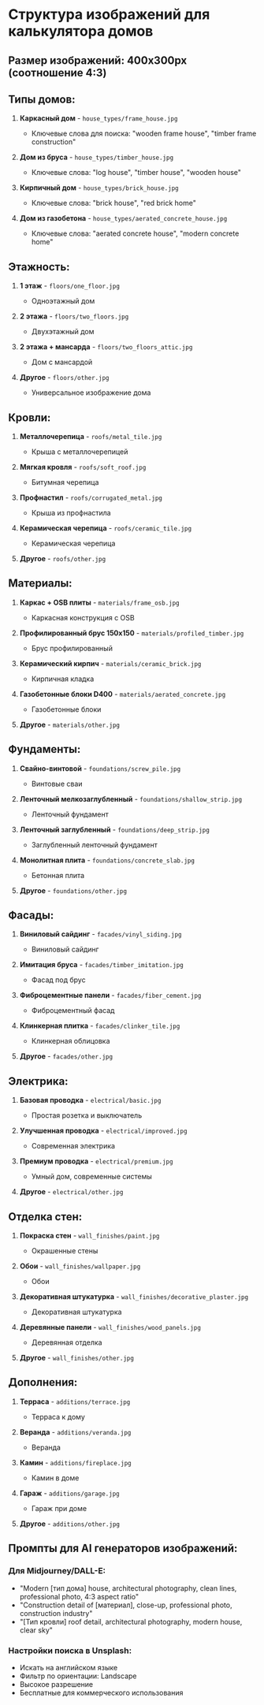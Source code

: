 # Структура изображений для калькулятора домов

## Размер изображений: 400x300px (соотношение 4:3)

## Типы домов:
1. **Каркасный дом** - `house_types/frame_house.jpg`
   - Ключевые слова для поиска: "wooden frame house", "timber frame construction"
   
2. **Дом из бруса** - `house_types/timber_house.jpg`
   - Ключевые слова: "log house", "timber house", "wooden house"
   
3. **Кирпичный дом** - `house_types/brick_house.jpg`
   - Ключевые слова: "brick house", "red brick home"
   
4. **Дом из газобетона** - `house_types/aerated_concrete_house.jpg`
   - Ключевые слова: "aerated concrete house", "modern concrete home"

## Этажность:
1. **1 этаж** - `floors/one_floor.jpg`
   - Одноэтажный дом
   
2. **2 этажа** - `floors/two_floors.jpg`
   - Двухэтажный дом
   
3. **2 этажа + мансарда** - `floors/two_floors_attic.jpg`
   - Дом с мансардой
   
4. **Другое** - `floors/other.jpg`
   - Универсальное изображение дома

## Кровли:
1. **Металлочерепица** - `roofs/metal_tile.jpg`
   - Крыша с металлочерепицей
   
2. **Мягкая кровля** - `roofs/soft_roof.jpg`
   - Битумная черепица
   
3. **Профнастил** - `roofs/corrugated_metal.jpg`
   - Крыша из профнастила
   
4. **Керамическая черепица** - `roofs/ceramic_tile.jpg`
   - Керамическая черепица
   
5. **Другое** - `roofs/other.jpg`

## Материалы:
1. **Каркас + OSB плиты** - `materials/frame_osb.jpg`
   - Каркасная конструкция с OSB
   
2. **Профилированный брус 150x150** - `materials/profiled_timber.jpg`
   - Брус профилированный
   
3. **Керамический кирпич** - `materials/ceramic_brick.jpg`
   - Кирпичная кладка
   
4. **Газобетонные блоки D400** - `materials/aerated_concrete.jpg`
   - Газобетонные блоки
   
5. **Другое** - `materials/other.jpg`

## Фундаменты:
1. **Свайно-винтовой** - `foundations/screw_pile.jpg`
   - Винтовые сваи
   
2. **Ленточный мелкозаглубленный** - `foundations/shallow_strip.jpg`
   - Ленточный фундамент
   
3. **Ленточный заглубленный** - `foundations/deep_strip.jpg`
   - Заглубленный ленточный фундамент
   
4. **Монолитная плита** - `foundations/concrete_slab.jpg`
   - Бетонная плита
   
5. **Другое** - `foundations/other.jpg`

## Фасады:
1. **Виниловый сайдинг** - `facades/vinyl_siding.jpg`
   - Виниловый сайдинг
   
2. **Имитация бруса** - `facades/timber_imitation.jpg`
   - Фасад под брус
   
3. **Фиброцементные панели** - `facades/fiber_cement.jpg`
   - Фиброцементный фасад
   
4. **Клинкерная плитка** - `facades/clinker_tile.jpg`
   - Клинкерная облицовка
   
5. **Другое** - `facades/other.jpg`

## Электрика:
1. **Базовая проводка** - `electrical/basic.jpg`
   - Простая розетка и выключатель
   
2. **Улучшенная проводка** - `electrical/improved.jpg`
   - Современная электрика
   
3. **Премиум проводка** - `electrical/premium.jpg`
   - Умный дом, современные системы
   
4. **Другое** - `electrical/other.jpg`

## Отделка стен:
1. **Покраска стен** - `wall_finishes/paint.jpg`
   - Окрашенные стены
   
2. **Обои** - `wall_finishes/wallpaper.jpg`
   - Обои
   
3. **Декоративная штукатурка** - `wall_finishes/decorative_plaster.jpg`
   - Декоративная штукатурка
   
4. **Деревянные панели** - `wall_finishes/wood_panels.jpg`
   - Деревянная отделка
   
5. **Другое** - `wall_finishes/other.jpg`

## Дополнения:
1. **Терраса** - `additions/terrace.jpg`
   - Терраса к дому
   
2. **Веранда** - `additions/veranda.jpg`
   - Веранда
   
3. **Камин** - `additions/fireplace.jpg`
   - Камин в доме
   
4. **Гараж** - `additions/garage.jpg`
   - Гараж при доме
   
5. **Другое** - `additions/other.jpg`

## Промпты для AI генераторов изображений:

### Для Midjourney/DALL-E:
- "Modern [тип дома] house, architectural photography, clean lines, professional photo, 4:3 aspect ratio"
- "Construction detail of [материал], close-up, professional photo, construction industry"
- "[Тип кровли] roof detail, architectural photography, modern house, clear sky"

### Настройки поиска в Unsplash:
- Искать на английском языке
- Фильтр по ориентации: Landscape
- Высокое разрешение
- Бесплатные для коммерческого использования 